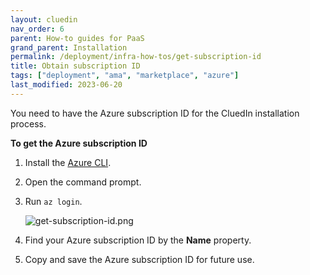```yaml
---
layout: cluedin
nav_order: 6
parent: How-to guides for PaaS
grand_parent: Installation
permalink: /deployment/infra-how-tos/get-subscription-id
title: Obtain subscription ID
tags: ["deployment", "ama", "marketplace", "azure"]
last_modified: 2023-06-20
---
```


You need to have the Azure subscription ID for the CluedIn installation process.

**To get the Azure subscription ID**

1. Install the [Azure CLI](https://learn.microsoft.com/en-us/cli/azure/install-azure-cli).

1. Open the command prompt.

1. Run `az login`.

    ![get-subscription-id.png](../../assets/images/ama/howtos/get-subscription-id.png)

1. Find your Azure subscription ID by the **Name** property.

1. Copy and save the Azure subscription ID for future use.
